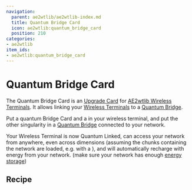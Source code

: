 ```yaml
---
navigation:
  parent: ae2wtlib/ae2wtlib-index.md
  title: Quantum Bridge Card
  icon: ae2wtlib:quantum_bridge_card
  position: 210
categories:
- ae2wtlib
item_ids:
- ae2wtlib:quantum_bridge_card
---
```


# Quantum Bridge Card

<ItemImage id="ae2wtlib:quantum_bridge_card" scale="3" />

The Quantum Bridge Card is an [Upgrade Card](../items-blocks-machines/upgrade_cards.md) for [AE2wtlib Wireless Terminals](wireless_terminals.md).
It allows linking your [Wireless Terminals](wireless_terminals.md) to a [Quantum Bridge](../items-blocks-machines/quantum_bridge.md).

Put a quantum Bridge Card and a <ItemLink id="ae2:quantum_entangled_singularity" /> in your wireless terminal,
and put the other singularity in a [Quantum Bridge](../items-blocks-machines/quantum_bridge.md) connected to your network.

Your Wireless Terminal is now Quantum Linked, can access your network from anywhere, even across dimensions (assuming the chunks containing the network are loaded, e.g. with a <ItemLink id="ae2:spatial_anchor" />),
and will automatically recharge with energy from your network.
(make sure your network has enough [energy storage](../items-blocks-machines/energy_cells.md))

## Recipe

<RecipeFor id="ae2wtlib:quantum_bridge_card" />
